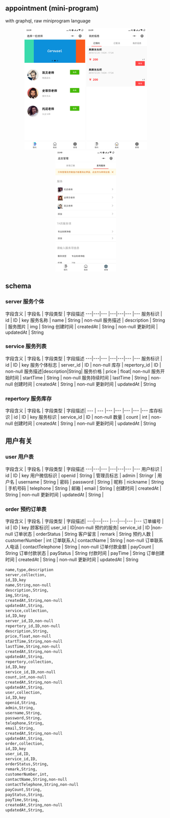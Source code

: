 ## appointment (mini-program)
with graphql, raw miniprogram language

<div align="center">
    <img src="https://github.com/kulley/imgs/blob/master/appointment-mp-1.jpg" width="190" >
    <img src="https://github.com/kulley/imgs/blob/master/appointment-mp-2.jpg" width="190">
    <img src="https://github.com/kulley/imgs/blob/master/appointment-mp-3.jpg" width="190" >
 </div>

 ## schema
 ### server 服务个体
 字段含义 | 字段名 | 字段类型 | 字段描述
 ---|---|--- |---|---|--- |---
 服务标识 | id | ID | key
 服务名称 | name | String | non-null
 服务描述  | description | String |
 服务图片 | img | String
 创建时间 | createdAt | String | non-null
 更新时间 | updatedAt | String

 ### service 服务列表
 字段含义 | 字段名 | 字段类型 | 字段描述
 ---|---|--- |---|---|--- |---
 服务标识 | id | ID | key
 服务个体标志 | server_id | ID | non-null
 库存 | repertory_id | ID | non-null
 服务描述|description|String|
 服务价格 | price | float| non-null
 服务开始时间 | startTime | String | non-null
 服务持续时间 | lastTime | String | non-null
 创建时间 | createdAt | String | non-null
 更新时间 | updatedAt | String


 ### repertory 服务库存
 字段含义 | 字段名 | 字段类型 | 字段描述|
 --- | --- |--- |--- |--- |--- |---
 库存标识 | id | ID | key
 服务标识 | service_id | ID | non-null
 数量 | count | int | non-null
 创建时间 | createdAt | String | non-null
 更新时间 | updatedAt | String


 ## 用户有关
 ### user 用户表
 字段含义 | 字段名 | 字段类型 | 字段描述
 ---|---|--- |---|---|--- |---
 用户标识 | id | ID | key
 用户微信标识 | openid | String |
 管理员标志 | admin | Stringr |
 用户名 | username | String |
 密码 | password | String |
 昵称 | nickname | String |
 手机号码  | telephone | String |
 邮箱 | email | String |
 创建时间 | createdAt | String | non-null
 更新时间 | updatedAt | String |


 ### order 预约订单表

 字段含义 | 字段名 | 字段类型 | 字段描述|
 ---|---|--- |---|---|--- |---
 订单编号 | id | ID | key
 顾客标识| user_id | ID|non-null
 预约的服务| service_id | ID |non-null
 订单状态 | orderStatus | String
 客户留言 | remark | String
 预约人数 | customerNumber | int
 订单联系人| contactName | String | non-null
 订单联系人电话 | contactTelephone | String | non-null
 订单付款金额 | payCount | String
 订单付款状态 | payStatus | String
 付款时间 | payTime | String
 订单创建时间 | createdAt | String | non-null
 更新时间 | updatedAt | String


 ```
 name,type,description
 server,collection,
 id,ID,key
 name,String,non-null
 description,String,
 img,String,
 createdAt,String,non-null
 updatedAt,String,
 service,collection,
 id,ID,key
 server_id,ID,non-null
 repertory_id,ID,non-null
 description,String,
 price,float,non-null
 startTime,String,non-null
 lastTime,String,non-null
 createdAt,String,non-null
 updatedAt,String,
 repertory,collection,
 id,ID,key
 service_id,ID,non-null
 count,int,non-null
 createdAt,String,non-null
 updatedAt,String,
 user,collection,
 id,ID,key
 openid,String,
 admin,String,
 username,String,
 password,String,
 telephone,String,
 email,String,
 createdAt,String,non-null
 updatedAt,String,
 order,collection,
 id,ID,key
 user_id,ID,
 service_id,ID,
 orderStatus,String,
 remark,String,
 customerNumber,int,
 contactName,String,non-null
 contactTelephone,String,non-null
 payCount,String,
 payStatus,String,
 payTime,String,
 createdAt,String,non-null
 updatedAt,String,
 ```